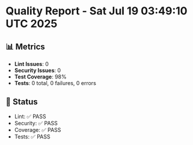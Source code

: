 # Quality Report - Sat Jul 19 03:49:10 UTC 2025
## 📊 Metrics
- **Lint Issues**: 0
- **Security Issues**: 0
- **Test Coverage**: 98%
- **Tests**: 0 total, 0 failures, 0 errors
## 🎯 Status
- Lint: ✅ PASS
- Security: ✅ PASS
- Coverage: ✅ PASS
- Tests: ✅ PASS
